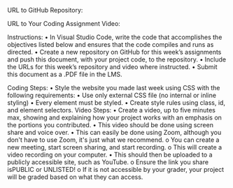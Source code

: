 URL to GitHub Repository:

URL to Your Coding Assignment Video:

Instructions:
•	In Visual Studio Code, write the code that accomplishes the objectives listed below and ensures that the code compiles and runs as directed. 
•	Create a new repository on GitHub for this week’s assignments and push this document, with your project code, to the repository.
•	Include the URLs for this week’s repository and video where instructed.
•	Submit this document as a .PDF file in the LMS.

Coding Steps:
•	Style the website you made last week using CSS with the following requirements:
•	Use only external CSS file (no internal or inline styling)
•	Every element must be styled.
•	Create style rules using class, id, and element selectors.
Video Steps:
•	Create a video, up to five minutes max, showing and explaining how your project works with an emphasis on the portions you contributed. 
•	This video should be done using screen share and voice over. 
•	This can easily be done using Zoom, although you don't have to use Zoom, it's just what we recommend. 
o	You can create a new meeting, start screen sharing, and start recording. 
o	This will create a video recording on your computer. 
•	This should then be uploaded to a publicly accessible site, such as YouTube. 
o	Ensure the link you share isPUBLIC or UNLISTED!
o	If it is not accessible by your grader, your project will be graded based on what they can access.
